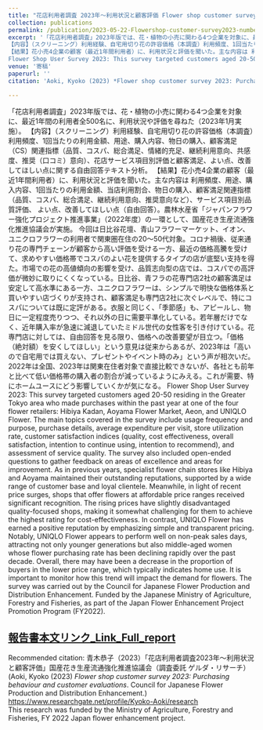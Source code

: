 ```yaml
---
title: "花店利用者調査 2023年～利用状況と顧客評価 Flower shop customer survey 2023 Japan"
collection: publications
permalink: /publication/2023-05-22-Flowershop-customer-survey2023-number-25
excerpt: '「花店利用者調査」2023年版では、花・植物の小売に関わる4つ企業を対象に、最近1年間の利用者全500名に、利用状況や評価を尋ねた（2023年1月実施）。
【内容】（スクリーニング）利用経験、自宅用切り花の許容価格（本調査）利用頻度、1回当たりの利用金額、用途、購入内容、物日の購入、顧客満足（CS）関連指標（品質、コスパ、総合満足、情緒的充足、継続利用意向、共感度、推奨（口コミ）意向）、花店サービス項目別評価と顧客満足、よい点、改善してほしい点に関する自由回答テキスト分析。
【結果】花小売4企業の顧客（最近1年間利用者）に、利用状況と評価を聞いた。主な内容は 利用頻度、用途、購入内容、1回当たりの利用金額、当店利用割合、物日の購入、顧客満足関連指標（品質、コスパ、総合満足、継続利用意向、推奨意向など）、サービス項目別品質評価、 よい点、改善してほしい点（自由回答）。農林水産省「ジャパンフラワー強化プロジェクト推進事業」（2022年度）の一環として実施。 今回は日比谷花壇、青山フラワーマーケット、イオン、ユニクロフラワーの利用者で関東圏在住の20～50代対象。花の専門チェーンは顧客から高い評価を受ける一方、最近の価格高騰を受けて、品質志向型の店では、コスパでは最高評価が微妙に取りにくくなっている。ユニクロフラワーは、シンプルで明快な価格体系が支持され、特にコスパに支持。物日に一定程度売りつつ、普段使いで需要平準化。若年層だけでなく、近年購入率が急速に減退していたミドル世代の女性客を引き付けている。自由回答を見る限り、専門店に対して2023年は「高いので自宅用では買えない、プレゼントやイベント時のみ」という声が相次いだ。  
Flower Shop User Survey 2023: This survey targeted customers aged 20-50 residing in the Greater Tokyo area who made purchases within the past year at one of the four flower retailers: Hibiya Kadan, Aoyama Flower Market, Aeon, and UNIQLO Flower. The main topics covered in the survey include usage frequency and purpose, purchase details, average expenditure per visit, customer satisfaction indices (quality, cost effectiveness, overall satisfaction, intention to continue using, WOM intention). The survey also included open-ended questions to gather feedback on areas of excellence / for improvement. As in previous years, specialist flower chain stores like Hibiya and Aoyama maintained outstanding reputations, supported by a wide range of customer base and loyal clientele. Meanwhile, in light of recent price surges, shops that offer flowers at affordable price ranges received significant recognition. The rising prices have slightly disadvantaged quality-focused shops, making it somewhat challenging for them to achieve the top box rating for cost-effectiveness. In contrast, UNIQLO Flower has earned a positive reputation by emphasizing simple and transparent pricing. Notably, UNIQLO Flower appears to perform well on non-peak sales days, attracting not only younger generations but also middle-aged women whose flower purchasing rate has been declining rapidly over the past decade. Overall, there may have been a decrease in the proportion of buyers in the lower price range, which typically indicates home use. Funded by the Japanese Ministry of Agriculture, Forestry and Fisheries, as part of the Japan Flower Enhancement Project Promotion Program (FY2022).'
venue: '寄稿'
paperurl: ''
citation: 'Aoki, Kyoko (2023) *Flower shop customer survey 2023: Purchasing behaviour and customer evaluations*. Council for Japanese Flower Production and Distribution Enhancement.'

---
```

「花店利用者調査」2023年版では、花・植物の小売に関わる4つ企業を対象に、最近1年間の利用者全500名に、利用状況や評価を尋ねた（2023年1月実施）。 【内容】（スクリーニング）利用経験、自宅用切り花の許容価格（本調査）利用頻度、1回当たりの利用金額、用途、購入内容、物日の購入、顧客満足（CS）関連指標（品質、コスパ、総合満足、情緒的充足、継続利用意向、共感度、推奨（口コミ）意向）、花店サービス項目別評価と顧客満足、よい点、改善してほしい点に関する自由回答テキスト分析。 【結果】花小売4企業の顧客（最近1年間利用者）に、利用状況と評価を聞いた。主な内容は 利用頻度、用途、購入内容、1回当たりの利用金額、当店利用割合、物日の購入、顧客満足関連指標（品質、コスパ、総合満足、継続利用意向、推奨意向など）、サービス項目別品質評価、 よい点、改善してほしい点（自由回答）。農林水産省「ジャパンフラワー強化プロジェクト推進事業」（2022年度）の一環として、国産花き生産流通強化推進協議会が実施。 今回は日比谷花壇、青山フラワーマーケット、イオン、ユニクロフラワーの利用者で関東圏在住の20～50代対象。コロナ禍後、従来通り花の専門チェーンが顧客から高い評価を受ける一方、最近の価格高騰を受けて、求めやすい価格帯でコスパのよい花を提供するタイプの店が底堅い支持を得た。市場での花の高値傾向の影響を受け、品質志向型の店では、コスパでの高評価が微妙に取りにくくなっている。日比谷、青フラの花専門店2社の顧客満足は安定して高水準にある一方、ユニクロフラワーは、シンプルで明快な価格体系と買いやすい店づくりが支持され、顧客満足も専門店2社に次ぐレベルで、特にコスパについては既に定評がある。衣服と同じく、「季節感」も、アピールし、物日に一定程度売りつつ、それ以外の日に需要平準化している。若年層だけでなく、近年購入率が急速に減退していたミドル世代の女性客を引き付けている。花専門店に対しては、自由回答を見る限り、価格への改善要望が目立つ。「価格（絶対額）を安くしてほしい」という意見は従来からあるが、2023年は「高いので自宅用では買えない、プレゼントやイベント時のみ」という声が相次いだ。2022年は全国、2023年は関東在住者対象で直接比較できないが、各社とも前年と比べて低い価格帯の購入者の割合が減っているようにみえる。これが需要、特にホームユースにどう影響していくかが気になる。 Flower Shop User Survey 2023: This survey targeted customers aged 20-50 residing in the Greater Tokyo area who made purchases within the past year at one of the four flower retailers: Hibiya Kadan, Aoyama Flower Market, Aeon, and UNIQLO Flower. The main topics covered in the survey include usage frequency and purpose, purchase details, average expenditure per visit, store utilization rate, customer satisfaction indices (quality, cost effectiveness, overall satisfaction, intention to continue using, intention to recommend), and assessment of service quality. The survey also included open-ended questions to gather feedback on areas of excellence and areas for improvement. As in previous years, specialist flower chain stores like Hibiya and Aoyama maintained their outstanding reputations, supported by a wide range of customer base and loyal clientele. Meanwhile, in light of recent price surges, shops that offer flowers at affordable price ranges received significant recognition. The rising prices have slightly disadvantaged quality-focused shops, making it somewhat challenging for them to achieve the highest rating for cost-effectiveness. In contrast, UNIQLO Flower has earned a positive reputation by emphasizing simple and transparent pricing. Notably, UNIQLO Flower appears to perform well on non-peak sales days, attracting not only younger generations but also middle-aged women whose flower purchasing rate has been declining rapidly over the past decade. Overall, there may have been a decrease in the proportion of buyers in the lower price range, which typically indicates home use. It is important to monitor how this trend will impact the demand for flowers. The survey was carried out by the Council for Japanese Flower Production and Distribution Enhancement. Funded by the Japanese Ministry of Agriculture, Forestry and Fisheries, as part of the Japan Flower Enhancement Project Promotion Program (FY2022).

## [報告書本文リンク_Link_Full_report](https://www.researchgate.net/publication/370939619_huadianliyongzhediaozha_baogaoshu_2023nianFY2022)  
Recommended citation: 青木恭子（2023）「花店利用者調査2023年～利用状況と顧客評価」国産花き生産流通強化推進協議会（調査委託 ゲルダ・リサーチ）(Aoki, Kyoko (2023) *Flower shop customer survey 2023: Purchasing behaviour and customer evaluations*. Council for Japanese Flower Production and Distribution Enhancement.)   
https://www.researchgate.net/profile/Kyoko-Aoki/research  
This research was funded by the Ministry of Agriculture, Forestry and Fisheries, FY 2022 Japan flower enhancement project.  

<br>
